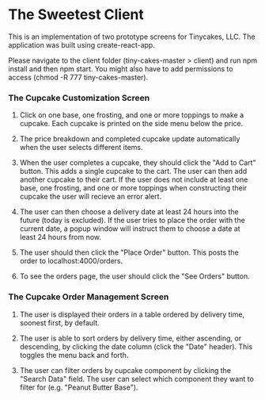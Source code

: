 # The Sweetest Client

This is an implementation of two prototype screens for Tinycakes, LLC.
The application was built using create-react-app.

Please navigate to the client folder (tiny-cakes-master > client) and run npm install and then npm start. You might also have to add permissions to access (chmod -R 777 tiny-cakes-master). 

### The Cupcake Customization Screen

1. Click on one base, one frosting, and one or more toppings to make a cupcake. 
Each cupcake is printed on the side menu below the price. 

2. The price breakdown and completed cupcake update automatically when the user selects different items. 

3. When the user completes a cupcake, they should click the "Add to Cart" button. 
This adds a single cupcake to the cart. The user can then add another cupcake to their cart. 
If the user does not include at least one base, one frosting, and one or more toppings when constructing their cupcake the user will recieve an error alert. 

3. The user can then choose a delivery date at least 24 hours into the future (today is excluded). 
If the user tries to place the order with the current date, a popup window will instruct them to choose a date at least 24 hours from now.   

4. The user should then click the "Place Order" button. 
This posts the order to localhost:4000/orders. 

5. To see the orders page, the user should click the "See Orders" button. 

### The Cupcake Order Management Screen

1. The user is displayed their orders in a table ordered by delivery
   time, soonest first, by default. 

2. The user is able to sort orders by delivery time, either ascending,
   or descending, by clicking the date column (click the "Date" header). 
   This toggles the menu back and forth. 

3. The user can filter orders by cupcake component by clicking the "Search Data" field. 
   The user can select which component they want to filter for (e.g. "Peanut Butter Base"). 

